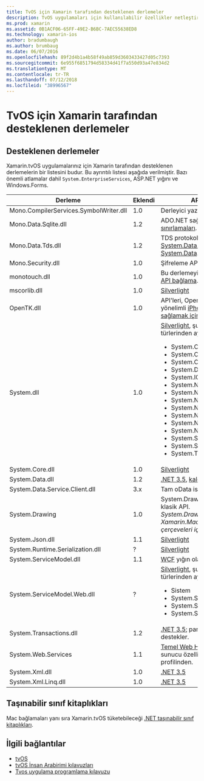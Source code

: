 ```yaml
---
title: TvOS için Xamarin tarafından desteklenen derlemeler
description: TvOS uygulamaları için kullanılabilir özellikler netleştirmeye yardımcı olması için bu belge, tvOS geliştirme için Xamarin tarafından desteklenen derlemelerin bir listesini sağlar.
ms.prod: xamarin
ms.assetid: 0B1ACF06-65FF-49E2-B6BC-7AEC55638ED8
ms.technology: xamarin-ios
author: bradumbaugh
ms.author: brumbaug
ms.date: 06/07/2016
ms.openlocfilehash: 89f2d4b1a4b58f49ab859d3603433427d05c7393
ms.sourcegitcommit: 6e955f6851794d58334d41f7a550d93a47e834d2
ms.translationtype: MT
ms.contentlocale: tr-TR
ms.lasthandoff: 07/12/2018
ms.locfileid: "38996567"
---
```

# <a name="assemblies-supported-by-xamarin-for-tvos"></a>TvOS için Xamarin tarafından desteklenen derlemeler

## <a name="supported-assemblies"></a>Desteklenen derlemeler

Xamarin.tvOS uygulamalarınız için Xamarin tarafından desteklenen derlemelerin bir listesini budur. Bu ayrıntılı listesi aşağıda verilmiştir.  Bazı önemli atlamalar dahil `System.EnterpriseServices`, ASP.NET yığını ve Windows.Forms.

|Derleme|Eklendi|API uyumluluğu|
|---|---|---|
|Mono.CompilerServices.SymbolWriter.dll|1.0|Derleyici yazıcılar için.|
|Mono.Data.Sqlite.dll|1.2|ADO.NET sağlayıcısı sqlite; bkz: [sınırlamaları](~/ios/data-cloud/system.data.md).|
|Mono.Data.Tds.dll|1.2|TDS protokol desteği; için kullanılan [System.Data.SqlClient](xref:System.Data.SqlClient) içinde destek [System.Data](~/ios/data-cloud/system.data.md).|
|Mono.Security.dll|1.0|Şifreleme API'leri.|
|monotouch.dll|1.0|Bu derlemeyi içeren [C# CocoaTouch API bağlama](https://docs.microsoft.com/dotnet/api/?view=xamarinios-10.8).|
|mscorlib.dll|1.0|[Silverlight](http://msdn.microsoft.com/library/cc838194(VS.95).aspx)|
|OpenTK.dll|1.0|API'leri, OpenGL/OpenAL nesne yönelimli [iPhone cihaz desteği sağlamak için Genişletilmiş](https://developer.xamarin.com/api/namespace/OpenGLES/).|
|System.dll|1.0|[Silverlight](http://msdn.microsoft.com/library/cc838194(VS.95).aspx), şu ad alanlarından türlerinden ayrıca: <ul><li>System.Collections.Specialized</li> <li>System.ComponentModel</li> <li>System.ComponentModel.Design</li> <li>System.Diagnostics</li> <li>System.IO.Compression</li> <li>System.Net</li> <li>System.Net.Cache</li> <li>System.Net.Mail</li> <li>System.Net.Mime</li> <li>System.Net.NetworkInformation</li> <li>System.Net.Security</li> <li>System.Net.Sockets</li> <li>System.Security.Authentication</li> <li>System.Security.Cryptography</li> <li>System.Timers</li></ul>|
|System.Core.dll|1.0|[Silverlight](http://msdn.microsoft.com/library/cc838194(VS.95).aspx)|
|System.Data.dll|1.2|[.NET 3.5](http://msdn.microsoft.com/library/ms229335.aspx), [kaldırılan bazı işlevler ile](~/ios/data-cloud/system.data.md).|
|System.Data.Service.Client.dll|3.x|Tam oData istemcisi.|
|System.Drawing|1.0|System.Drawing API'si - yalnızca klasik API.<br />_System.Drawing birleşik API, Xamarin.Mac, .NET 4.5 veya mobil çerçeveleri için desteklenmiyor._|
|System.Json.dll|1.1|[Silverlight](http://msdn.microsoft.com/library/cc838194(VS.95).aspx)|
|System.Runtime.Serialization.dll|?|[Silverlight](http://msdn.microsoft.com/library/cc838194(VS.95).aspx)|
|System.ServiceModel.dll|1.1|[WCF](http://docs.xamarin.com/guides/cross-platform/application_fundamentals/introduction_to_web_services) yığın olarak mevcut [Silverlight](http://msdn.microsoft.com/library/cc838194(VS.95).aspx)|
|System.ServiceModel.Web.dll|?|[Silverlight](http://msdn.microsoft.com/library/cc838194(VS.95).aspx), şu ad alanlarından türlerinden ayrıca: <ul><li>Sistem</li><li>System.ServiceModel.Channels</li><li>System.ServiceModel.Description</li><li>System.ServiceModel.Web</li></ul>|
|System.Transactions.dll|1.2|[.NET 3.5](http://msdn.microsoft.com/library/ms229335.aspx); parçası [System.Data](https://docs.microsoft.com/xamarin/ios/data-cloud/system.data) destekler.|
|System.Web.Services|1.1|[Temel Web Hizmetleri](http://docs.xamarin.com/guides/cross-platform/application_fundamentals/introduction_to_web_services) kaldırılan sunucu özellikler ile .NET 3.5 profilinden.|
|System.Xml.dll|1.0|[.NET 3.5](http://msdn.microsoft.com/library/ms229335.aspx)|
|System.Xml.Linq.dll|1.0|[.NET 3.5](http://msdn.microsoft.com/library/ms229335.aspx)|

<a name="Summary" />

## <a name="portable-class-libraries"></a>Taşınabilir sınıf kitaplıkları

Mac bağlamaları yanı sıra Xamarin.tvOS tüketebileceği [.NET taşınabilir sınıf kitaplıkları](~/cross-platform/app-fundamentals/pcl.md).

## <a name="related-links"></a>İlgili bağlantılar

- [tvOS](https://developer.apple.com/tvos/)
- [tvOS İnsan Arabirimi kılavuzları](https://developer.apple.com/tvos/human-interface-guidelines/)
- [Tvos uygulama programlama kılavuzu](https://developer.apple.com/library/prerelease/tvos/documentation/General/Conceptual/AppleTV_PG/)
